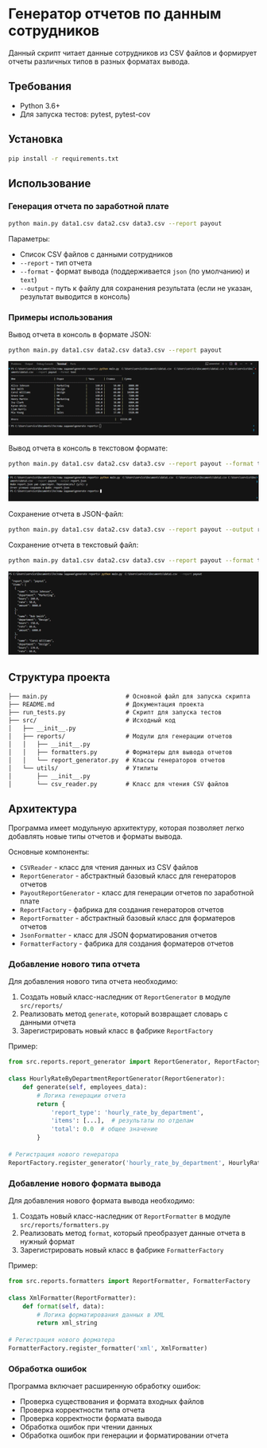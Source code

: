 # Генератор отчетов по данным сотрудников

Данный скрипт читает данные сотрудников из CSV файлов и формирует отчеты различных типов в разных форматах вывода.


## Требования

- Python 3.6+
- Для запуска тестов: pytest, pytest-cov


## Установка

```bash
pip install -r requirements.txt
```


## Использование

### Генерация отчета по заработной плате

```bash
python main.py data1.csv data2.csv data3.csv --report payout
```

Параметры:
- Список CSV файлов с данными сотрудников
- `--report` - тип отчета
- `--format` - формат вывода (поддерживается `json` (по умолчанию) и `text`)
- `--output` - путь к файлу для сохранения результата (если не указан, результат выводится в консоль)

### Примеры использования

Вывод отчета в консоль в формате JSON:
```bash
python main.py data1.csv data2.csv data3.csv --report payout
```

![Пример вывода в JSON формате](image/2025-05-14_02-16.png)

Вывод отчета в консоль в текстовом формате:
```bash
python main.py data1.csv data2.csv data3.csv --report payout --format text
```

![Пример вывода в текстовом формате](image/2025-05-14_02-17.png)

Сохранение отчета в JSON-файл:
```bash
python main.py data1.csv data2.csv data3.csv --report payout --output report.json
```

Сохранение отчета в текстовый файл:
```bash
python main.py data1.csv data2.csv data3.csv --report payout --format text --output report.txt
```

![Пример сохранения в файл](image/2025-05-14_02-18.png)



## Структура проекта

```
├── main.py                      # Основной файл для запуска скрипта
├── README.md                    # Документация проекта
├── run_tests.py                 # Скрипт для запуска тестов
├── src/                         # Исходный код
│   ├── __init__.py
│   ├── reports/                 # Модули для генерации отчетов
│   │   ├── __init__.py
│   │   ├── formatters.py        # Форматеры для вывода отчетов
│   │   └── report_generator.py  # Классы генераторов отчетов
│   └── utils/                   # Утилиты
│       ├── __init__.py
│       └── csv_reader.py        # Класс для чтения CSV файлов
```

## Архитектура

Программа имеет модульную архитектуру, которая позволяет легко добавлять новые типы отчетов и форматы вывода.

Основные компоненты:
- `CSVReader` - класс для чтения данных из CSV файлов
- `ReportGenerator` - абстрактный базовый класс для генераторов отчетов
- `PayoutReportGenerator` - класс для генерации отчетов по заработной плате
- `ReportFactory` - фабрика для создания генераторов отчетов
- `ReportFormatter` - абстрактный базовый класс для форматеров отчетов
- `JsonFormatter` - класс для JSON форматирования отчетов
- `FormatterFactory` - фабрика для создания форматеров отчетов

### Добавление нового типа отчета

Для добавления нового типа отчета необходимо:

1. Создать новый класс-наследник от `ReportGenerator` в модуле `src/reports/`
2. Реализовать метод `generate`, который возвращает словарь с данными отчета
3. Зарегистрировать новый класс в фабрике `ReportFactory`

Пример:

```python
from src.reports.report_generator import ReportGenerator, ReportFactory

class HourlyRateByDepartmentReportGenerator(ReportGenerator):
    def generate(self, employees_data):
        # Логика генерации отчета
        return {
            'report_type': 'hourly_rate_by_department',
            'items': [...],  # результаты по отделам
            'total': 0.0  # общее значение
        }

# Регистрация нового генератора
ReportFactory.register_generator('hourly_rate_by_department', HourlyRateByDepartmentReportGenerator)
```

### Добавление нового формата вывода

Для добавления нового формата вывода необходимо:

1. Создать новый класс-наследник от `ReportFormatter` в модуле `src/reports/formatters.py`
2. Реализовать метод `format`, который преобразует данные отчета в нужный формат
3. Зарегистрировать новый класс в фабрике `FormatterFactory`

Пример:

```python
from src.reports.formatters import ReportFormatter, FormatterFactory

class XmlFormatter(ReportFormatter):
    def format(self, data):
        # Логика форматирования данных в XML
        return xml_string

# Регистрация нового форматера
FormatterFactory.register_formatter('xml', XmlFormatter)
```

### Обработка ошибок

Программа включает расширенную обработку ошибок:
- Проверка существования и формата входных файлов
- Проверка корректности типа отчета
- Проверка корректности формата вывода
- Обработка ошибок при чтении данных
- Обработка ошибок при генерации и форматировании отчета